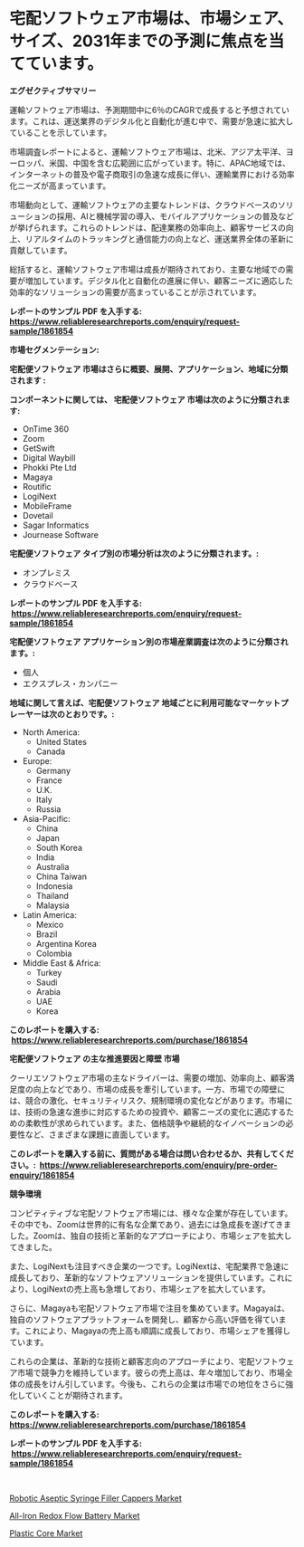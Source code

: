 <p><h1>宅配ソフトウェア市場は、市場シェア、サイズ、2031年までの予測に焦点を当てています。</h1></p><p><strong>エグゼクティブサマリー</strong></p>
<p><p>運輸ソフトウェア市場は、予測期間中に6％のCAGRで成長すると予想されています。これは、運送業界のデジタル化と自動化が進む中で、需要が急速に拡大していることを示しています。</p><p>市場調査レポートによると、運輸ソフトウェア市場は、北米、アジア太平洋、ヨーロッパ、米国、中国を含む広範囲に広がっています。特に、APAC地域では、インターネットの普及や電子商取引の急速な成長に伴い、運輸業界における効率化ニーズが高まっています。</p><p>市場動向として、運輸ソフトウェアの主要なトレンドは、クラウドベースのソリューションの採用、AIと機械学習の導入、モバイルアプリケーションの普及などが挙げられます。これらのトレンドは、配達業務の効率向上、顧客サービスの向上、リアルタイムのトラッキングと通信能力の向上など、運送業界全体の革新に貢献しています。</p><p>総括すると、運輸ソフトウェア市場は成長が期待されており、主要な地域での需要が増加しています。デジタル化と自動化の進展に伴い、顧客ニーズに適応した効率的なソリューションの需要が高まっていることが示されています。</p></p>
<p><strong>レポートのサンプル PDF を入手する: <a href="https://www.reliableresearchreports.com/enquiry/request-sample/1861854">https://www.reliableresearchreports.com/enquiry/request-sample/1861854</a></strong></p>
<p><strong>市場セグメンテーション:</strong></p>
<p><strong> 宅配便ソフトウェア 市場はさらに概要、展開、アプリケーション、地域に分類されます :</strong></p>
<p><strong>コンポーネントに関しては、 宅配便ソフトウェア 市場は次のように分類されます: &nbsp;</strong></p>
<p><ul><li>OnTime 360</li><li>Zoom</li><li>GetSwift</li><li>Digital Waybill</li><li>Phokki Pte Ltd</li><li>Magaya</li><li>Routific</li><li>LogiNext</li><li>MobileFrame</li><li>Dovetail</li><li>Sagar Informatics</li><li>Journease Software</li></ul></p>
<p><strong> 宅配便ソフトウェア タイプ別の市場分析は次のように分類されます。:</strong></p>
<p><ul><li>オンプレミス</li><li>クラウドベース</li></ul></p>
<p><strong>レポートのサンプル PDF を入手する: &nbsp;<a href="https://www.reliableresearchreports.com/enquiry/request-sample/1861854">https://www.reliableresearchreports.com/enquiry/request-sample/1861854</a></strong></p>
<p><strong> 宅配便ソフトウェア アプリケーション別の市場産業調査は次のように分類されます。:</strong></p>
<p><ul><li>個人</li><li>エクスプレス・カンパニー</li></ul></p>
<p><strong>地域に関して言えば、宅配便ソフトウェア 地域ごとに利用可能なマーケットプレーヤーは次のとおりです。:</strong></p>
<p><ul>
    <li>
        North America:
        <ul>
            <li>United States</li>
            <li>Canada</li>
        </ul>
    </li>
    <li>
        Europe:
        <ul>
            <li>Germany</li>
            <li>France</li>
            <li>U.K.</li>
            <li>Italy</li>
            <li>Russia</li>
        </ul>
    </li>
    <li>
        Asia-Pacific:
        <ul>
            <li>China</li>
            <li>Japan</li>
            <li>South Korea</li>
            <li>India</li>
            <li>Australia</li>
            <li>China Taiwan</li>
            <li>Indonesia</li>
            <li>Thailand</li>
            <li>Malaysia</li>
        </ul>
    </li>
    <li>
        Latin America:
        <ul>
            <li>Mexico</li>
            <li>Brazil</li>
            <li>Argentina Korea</li>
            <li>Colombia</li>
        </ul>
    </li>
    <li>
        Middle East & Africa:
        <ul>
            <li>Turkey</li>
            <li>Saudi</li>
            <li>Arabia</li>
            <li>UAE</li>
            <li>Korea</li>
        </ul>
    </li>
    </ul></p>
<p><strong>このレポートを購入する: &nbsp;<a href="https://www.reliableresearchreports.com/purchase/1861854">https://www.reliableresearchreports.com/purchase/1861854</a></strong></p>
<p><strong>宅配便ソフトウェア の主な推進要因と障壁 市場</strong></p>
<p><p>クーリエソフトウェア市場の主なドライバーは、需要の増加、効率向上、顧客満足度の向上などであり、市場の成長を牽引しています。一方、市場での障壁には、競合の激化、セキュリティリスク、規制環境の変化などがあります。市場には、技術の急速な進歩に対応するための投資や、顧客ニーズの変化に適応するための柔軟性が求められています。また、価格競争や継続的なイノベーションの必要性など、さまざまな課題に直面しています。</p></p>
<p><strong>このレポートを購入する前に、質問がある場合は問い合わせるか、共有してください。:&nbsp; <a href="https://www.reliableresearchreports.com/enquiry/pre-order-enquiry/1861854">https://www.reliableresearchreports.com/enquiry/pre-order-enquiry/1861854</a></strong></p>
<p><strong>競争環境</strong></p>
<p><p>コンピティティブな宅配ソフトウェア市場には、様々な企業が存在しています。その中でも、Zoomは世界的に有名な企業であり、過去には急成長を遂げてきました。Zoomは、独自の技術と革新的なアプローチにより、市場シェアを拡大してきました。</p><p>また、LogiNextも注目すべき企業の一つです。LogiNextは、宅配業界で急速に成長しており、革新的なソフトウェアソリューションを提供しています。これにより、LogiNextの売上高も急増しており、市場シェアを拡大しています。</p><p>さらに、Magayaも宅配ソフトウェア市場で注目を集めています。Magayaは、独自のソフトウェアプラットフォームを開発し、顧客から高い評価を得ています。これにより、Magayaの売上高も順調に成長しており、市場シェアを獲得しています。</p><p>これらの企業は、革新的な技術と顧客志向のアプローチにより、宅配ソフトウェア市場で競争力を維持しています。彼らの売上高は、年々増加しており、市場全体の成長をけん引しています。今後も、これらの企業は市場での地位をさらに強化していくことが期待されます。</p></p>
<p><strong>このレポートを購入する: &nbsp; <a href="https://www.reliableresearchreports.com/purchase/1861854">https://www.reliableresearchreports.com/purchase/1861854</a></strong></p>
<p><strong>レポートのサンプル PDF を入手する: &nbsp;<a href="https://www.reliableresearchreports.com/enquiry/request-sample/1861854">https://www.reliableresearchreports.com/enquiry/request-sample/1861854</a></strong><strong></strong></p>
<p>&nbsp;</p>
<p><p><a href="https://view.publitas.com/reportprime-1/robotic-aseptic-syringe-filler-cappers-market-size-global-industry-overview-market-segmentation-and-forecast-2023-to-2030/">Robotic Aseptic Syringe Filler Cappers Market</a></p><p><a href="https://view.publitas.com/reportprime-1/all-iron-redox-flow-battery-market-furnish-information-about-market-size-market-share-market-dynamics-and-projections-spanning-from-2023-to-2030/">All-Iron Redox Flow Battery Market</a></p><p><a href="https://github.com/Angelnienowdseej3e45z3p8c/Market-Research-Report-List-1/blob/main/plastic-core-market.md">Plastic Core Market</a></p></p>